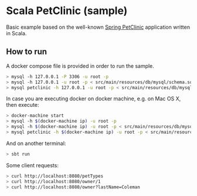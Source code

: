 # Scala PetClinic (sample)

Basic example based on the well-known [Spring PetClinic](https://github.com/spring-projects/spring-petclinic) application written in Scala. 

## How to run

A docker compose file is provided in order to run the sample.

```bash
> mysql -h 127.0.0.1 -P 3306 -u root -p
> mysql -h 127.0.0.1 -u root -p < src/main/resources/db/mysql/schema.sql
> mysql petclinic -h 127.0.0.1 -u root -p < src/main/resources/db/mysql/data.sql
```

In case you are executing docker on docker machine, e.g. on Mac OS X, then execute:

```bash
> docker-machine start
> mysql -h $(docker-machine ip) -u root -p
> mysql -h $(docker-machine ip) -u root -p < src/main/resources/db/mysql/schema.sql
> mysql petclinic -h $(docker-machine ip) -u root -p < src/main/resources/db/mysql/data.sql
```

And on another terminal:

```bash
> sbt run
```

Some client requests: 

```bash
> curl http://localhost:8080/petTypes
> curl http://localhost:8080/owner/1
> curl http://localhost:8080/owner?lastName=Coleman
```
